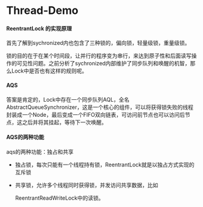 # Thread-Demo

#### ReentrantLock 的实现原理

首先了解到sychronized内也包含了三种锁的，偏向锁，轻量级锁，重量级锁。

锁的目的在于在某个时间段，让并行的程序变为串行，来达到原子性和后面读写操作的可见性问题。之前分析了sychronized内部维护了同步队列和唤醒的机智，那么Lock中是否也有这样的规则呢。

#### AQS

答案是肯定的，Lock中存在一个同步队列AQL，全名AbstractQueueSynchronizer，这是一个核心的组件，可以将获得锁失败的线程封装成一个Node，最后变成一个FIFO双向链表，可访问前节点也可以访问后节点，这之后并将其挂起，等待下一次唤醒。

#### AQS的两种功能

aqs的两种功能：独占和共享

* 独占锁，每次只能有一个线程持有锁，ReentrantLock就是以独占方式实现的互斥锁

* 共享锁，允许多个线程同时获得锁，并发访问共享数据，比如

  ReentrantReadWriteLock中的读锁。





